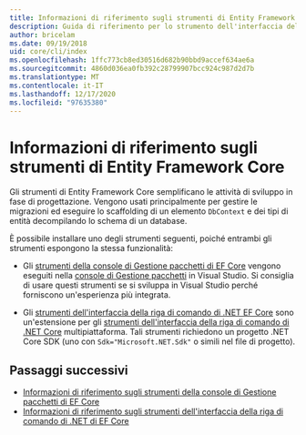 ```yaml
---
title: Informazioni di riferimento sugli strumenti di Entity Framework Core - EF Core
description: Guida di riferimento per lo strumento dell'interfaccia della riga di comando Entity Framework Core e la console di gestione pacchetti di Visual Studio
author: bricelam
ms.date: 09/19/2018
uid: core/cli/index
ms.openlocfilehash: 1ffc773cb8ed30516d682b90bbd9accef634ae6a
ms.sourcegitcommit: 4860d036ea0fb392c28799907bcc924c987d2d7b
ms.translationtype: MT
ms.contentlocale: it-IT
ms.lasthandoff: 12/17/2020
ms.locfileid: "97635380"
---
```

# <a name="entity-framework-core-tools-reference"></a>Informazioni di riferimento sugli strumenti di Entity Framework Core

Gli strumenti di Entity Framework Core semplificano le attività di sviluppo in fase di progettazione. Vengono usati principalmente per gestire le migrazioni ed eseguire lo scaffolding di un elemento `DbContext` e dei tipi di entità decompilando lo schema di un database.

È possibile installare uno degli strumenti seguenti, poiché entrambi gli strumenti espongono la stessa funzionalità:

* Gli [strumenti della console di Gestione pacchetti di EF Core](xref:core/cli/powershell) vengono eseguiti nella [console di Gestione pacchetti](/nuget/tools/package-manager-console) in Visual Studio. Si consiglia di usare questi strumenti se si sviluppa in Visual Studio perché forniscono un'esperienza più integrata.

* Gli [strumenti dell'interfaccia della riga di comando di .NET EF Core](xref:core/cli/dotnet) sono un'estensione per gli [strumenti dell'interfaccia della riga di comando di .NET Core](/dotnet/core/tools/) multipiattaforma. Tali strumenti richiedono un progetto .NET Core SDK (uno con `Sdk="Microsoft.NET.Sdk"` o simili nel file di progetto).

## <a name="next-steps"></a>Passaggi successivi

* [Informazioni di riferimento sugli strumenti della console di Gestione pacchetti di EF Core](xref:core/cli/powershell)
* [Informazioni di riferimento sugli strumenti dell'interfaccia della riga di comando di .NET di EF Core](xref:core/cli/dotnet)
